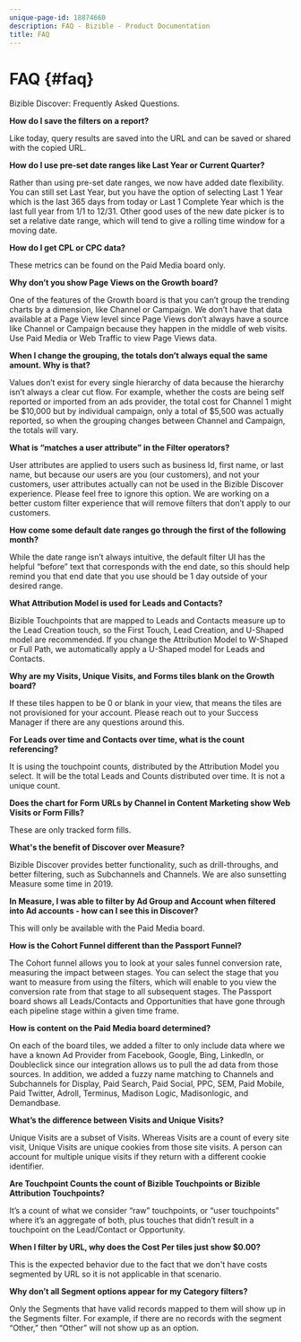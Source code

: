 ```yaml
---
unique-page-id: 18874660
description: FAQ - Bizible - Product Documentation
title: FAQ
---
```


# FAQ {#faq}

Bizible Discover: Frequently Asked Questions.

**How do I save the filters on a report?**

Like today, query results are saved into the URL and can be saved or shared with the copied URL.

**How do I use pre-set date ranges like Last Year or Current Quarter?**

Rather than using pre-set date ranges, we now have added date flexibility. You can still set Last Year, but you have the option of selecting Last 1 Year which is the last 365 days from today or Last 1 Complete Year which is the last full year from 1/1 to 12/31. Other good uses of the new date picker is to set a relative date range, which will tend to give a rolling time window for a moving date.

**How do I get CPL or CPC data?**

These metrics can be found on the Paid Media board only.

**Why don’t you show Page Views on the Growth board?**

One of the features of the Growth board is that you can’t group the trending charts by a dimension, like Channel or Campaign. We don’t have that data available at a Page View level since Page Views don’t always have a source like Channel or Campaign because they happen in the middle of web visits. Use Paid Media or Web Traffic to view Page Views data.

**When I change the grouping, the totals don’t always equal the same amount. Why is that?**

Values don’t exist for every single hierarchy of data because the hierarchy isn’t always a clear cut flow. For example, whether the costs are being self reported or imported from an ads provider, the total cost for Channel 1 might be $10,000 but by individual campaign, only a total of $5,500 was actually reported, so when the grouping changes between Channel and Campaign, the totals will vary.

**What is “matches a user attribute” in the Filter operators?**

User attributes are applied to users such as business Id, first name, or last name, but because our users are you (our customers), and not your customers, user attributes actually can not be used in the Bizible Discover experience. Please feel free to ignore this option. We are working on a better custom filter experience that will remove filters that don’t apply to our customers.

**How come some default date ranges go through the first of the following month?**

While the date range isn’t always intuitive, the default filter UI has the helpful “before” text that corresponds with the end date, so this should help remind you that end date that you use should be 1 day outside of your desired range.

**What Attribution Model is used for Leads and Contacts?**

Bizible Touchpoints that are mapped to Leads and Contacts measure up to the Lead Creation touch, so the First Touch, Lead Creation, and U-Shaped model are recommended. If you change the Attribution Model to W-Shaped or Full Path, we automatically apply a U-Shaped model for Leads and Contacts.

**Why are my Visits, Unique Visits, and Forms tiles blank on the Growth board?**

If these tiles happen to be 0 or blank in your view, that means the tiles are not provisioned for your account. Please reach out to your Success Manager if there are any questions around this.

**For Leads over time and Contacts over time, what is the count referencing?**

It is using the touchpoint counts, distributed by the Attribution Model you select. It will be the total Leads and Counts distributed over time. It is not a unique count.

**Does the chart for Form URLs by Channel in Content Marketing show Web Visits or Form Fills?**

These are only tracked form fills.

**What's the benefit of Discover over Measure?**

Bizible Discover provides better functionality, such as drill-throughs, and better filtering, such as Subchannels and Channels. We are also sunsetting Measure some time in 2019.

**In Measure, I was able to filter by Ad Group and Account when filtered into Ad accounts - how can I see this in Discover?**

This will only be available with the Paid Media board.

**How is the Cohort Funnel different than the Passport Funnel?**

The Cohort funnel allows you to look at your sales funnel conversion rate, measuring the impact between stages. You can select the stage that you want to measure from using the filters, which will enable to you view the conversion rate from that stage to all subsequent stages. The Passport board shows all Leads/Contacts and Opportunities that have gone through each pipeline stage within a given time frame.

**How is content on the Paid Media board determined?**

On each of the board tiles, we added a filter to only include data where we have a known Ad Provider from Facebook, Google, Bing, LinkedIn, or Doubleclick since our integration allows us to pull the ad data from those sources. In addition, we added a fuzzy name matching to Channels and Subchannels for Display, Paid Search, Paid Social, PPC, SEM, Paid Mobile, Paid Twitter, Adroll, Terminus, Madison Logic, Madisonlogic, and Demandbase.

**What’s the difference between Visits and Unique Visits?**

Unique Visits are a subset of Visits. Whereas Visits are a count of every site visit, Unique Visits are unique cookies from those site visits. A person can account for multiple unique visits if they return with a different cookie identifier.

**Are Touchpoint Counts the count of Bizible Touchpoints or Bizible Attribution Touchpoints?**

It’s a count of what we consider “raw” touchpoints, or “user touchpoints” where it’s an aggregate of both, plus touches that didn’t result in a touchpoint on the Lead/Contact or Opportunity.

**When I filter by URL, why does the Cost Per tiles just show $0.00?**

This is the expected behavior due to the fact that we don't have costs segmented by URL so it is not applicable in that scenario.

**Why don’t all Segment options appear for my Category filters?**

Only the Segments that have valid records mapped to them will show up in the Segments filter. For example, if there are no records with the segment “Other,” then “Other” will not show up as an option.
